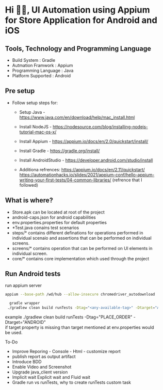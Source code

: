 # Hi 👋🏻, UI Automation using Appium for Store Application for Android and iOS 

## Tools, Technology and Programming Language

- Build System : Gradle
- Autmation Framwork : Appium
- Programming Language : Java
- Platform Supported : Android

## Pre setup

- Follow setup steps for:
  - Setup Java - https://www.java.com/en/download/help/mac_install.html
  - Install NodeJS - https://nodesource.com/blog/installing-nodejs-tutorial-mac-os-x/
  - Install Appium - https://appium.io/docs/en/2.0/quickstart/install/
  - Install Gradle - https://gradle.org/install/
  - Install AndroidStudio - https://developer.android.com/studio/install
  
  - Additiona refrences: 
    https://appium.io/docs/en/2.11/quickstart/
    https://automationhacks.io/slides/2021/appium-conf/hello-appium-writing-your-first-tests/04-common-libraries/ (refrence that I followed)
  

## What is where?

- Store.apk can be located at root of the project
- android-caps.json for android capabilities
- env.properties.properties for default properties
- *Test.java conains test scenarios
- steps/* contains different definations for operations performed in individual scenaio and assertions that can be performed on individual screens.
- screens/* contains operation that can be performed on UI elements in individual screen.
- core/* contains core implementation which used through the project


## Run Android tests
run appium server
```zsh
appium --base-path /wd/hub --allow-insecure chromedriver_autodownload
```

```zsh
  gradle wrapper
 ./gradlew clean build runTests -Dtag="<any-available-tag>" -Dtarget="ANDROID"
```
example ./gradlew clean build runTests -Dtag="PLACE_ORDER" -Dtarget="ANDROID" <br/>if target property is missing than target mentioned at env.properties would be used.


To-Do
- Improve Reporing - Console - Html - customize report
- publish report as output artifact
- Introduce BDD
- Enable Video and Screenshot
- Upgrade java_client version
- Implicit wait Explicit wait and Fluid wait
- Gradle run vs runTests, why to create runTests custom task
